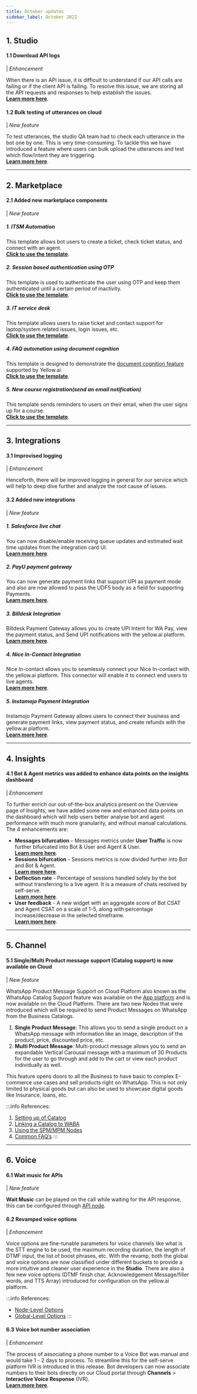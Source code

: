 ```yaml
---
title: October updates
sidebar_label: October 2022
---
```



## 1. **Studio** 

#### 1.1 Download API logs 

| *Enhancement*


When there is an API issue, it is difficult to understand if our API calls are failing or if the client API is failing. To resolve this issue, we are storing all the API requests and responses to help establish the issues.   
[**Learn more here**](https://docs.yellow.ai/docs/cookbooks/studio/downloadapilogs). 



#### 1.2 Bulk testing of utterances on cloud

| *New feature*


To test utterances, the studio QA team had to check each utterance in the bot one by one. This is very time-consuming. To tackle this we have introduced a feature where users can bulk upload the utterances and test which flow/intent they are triggering.   
[**Learn more here**](https://docs.yellow.ai/docs/cookbooks/studio/regressiontest).


-----

## 2. **Marketplace**
  
#### 2.1 Added new marketplace components 

| *New feature*


##### 1. ITSM Automation
This template allows bot users to create a ticket, check ticket status, and connect with an agent.   
[**Click to use the template**](https://cloud.yellow.ai/marketplace/df8632122f795dda899df38ff1dddb16).

##### 2. Session based authentication using OTP
This template is used to authenticate the user using OTP and keep them authenticated until a certain period of inactivity.   
[**Click to use the template**](https://cloud.yellow.ai/marketplace/d48194ebfbf15dc51f5b9e5deba41c56). 

##### 3. IT service desk
This template allows users to raise ticket and contact support for laptop/system related issues, login issues, etc.   
[**Click to use the template**](https://cloud.yellow.ai/marketplace/bad34a3a53f8a828ba6c073e87e21bfc).

##### 4. FAQ automation using document cognition
This template is designed to demonstrate the [document cognition feature](https://docs.yellow.ai/docs/platform_concepts/studio/train/what-is-document-cognition) supported by Yellow.ai.   
[**Click to use the template**](https://cloud.yellow.ai/marketplace/3f67de2d7976a3c1a0c729cbec24c26d).


##### 5. New course registration(send an email notification)
This template sends reminders to users on their email, when the user signs up for a course.   
[**Click to use the template**](https://cloud.yellow.ai/marketplace/c98e5d23fec2cc535978fa98153bbc1a).

-----

## 3. **Integrations**

#### 3.1 Improvised logging

| *Enhancement*

Henceforth, there will be improved logging in general for our service which will help to deep dive further and analyze the root cause of issues.

#### 3.2 Added new integrations 

| *New feature*


##### 1. Salesforce live chat 

You can now disable/enable receiving queue updates and estimated wait time updates from the integration card UI.  
[**Learn more here**](https://docs.yellow.ai/docs/platform_concepts/appConfiguration/salesforcelivechat).
	
##### 2. PayU payment gateway

You can now generate payment links that support UPI as payment mode and also are now allowed to pass the UDF5 body as a field for supporting Payments.  
[**Learn more here**](https://docs.yellow.ai/docs/platform_concepts/appConfiguration/payuBiz).

##### 3. Billdesk Integration
Billdesk Payment Gateway allows you to create UPI Intent for WA Pay, view the payment status, and Send UPI notifications with the yellow.ai platform.  
[**Learn more here**](https://docs.yellow.ai/docs/platform_concepts/appConfiguration/billdesk).

##### 4. Nice In-Contact Integration
Nice In-contact allows you to seamlessly connect your Nice In-contact with the yellow.ai platform. This connector will enable it to connect end users to live agents.  
[**Learn more here**](https://docs.yellow.ai/docs/platform_concepts/appConfiguration/nice-incontact).

##### 5. Instamojo Payment Integration 
Instamojo Payment Gateway allows users to connect their business and generate payment links, view payment status, and create refunds with the yellow.ai platform.   
[**Learn more here**](https://docs.yellow.ai/docs/platform_concepts/appConfiguration/instamojo).



-----
## 4. **Insights**


#### 4.1 **Bot & Agent metrics** was added to enhance data points on the insights dashboard

| *Enhancement*

To further enrich our out-of-the-box analytics present on the Overview page of Insights, we have added some new and enhanced data points on the dashboard which will help users better analyse bot and agent performance with much more granularity, and without manual calculations. The 4 enhancements are:
- **Messages bifurcation** - Messages metrics under **User Traffic** is now further bifurcated into Bot & User and Agent & User.  
[**Learn more here**](https://docs.yellow.ai/docs/platform_concepts/growth/overview#12-messages). 
- **Sessions bifurcation** - Sessions metrics is now divided further into Bot and Bot & Agent.  
[**Learn more here**](https://docs.yellow.ai/docs/platform_concepts/growth/overview#13-sessions). 
- **Deflection rate** - Percentage of sessions handled solely by the bot without transferring to a live agent. It is a measure of chats resolved by self-serve.   
[**Learn more here**](https://docs.yellow.ai/docs/platform_concepts/growth/overview#73-deflection-rate). 
- **User feedback** - A new widget with an aggregate score of Bot CSAT and Agent CSAT on a scale of 1-5, along with percentage increase/decrease in the selected timeframe.  
[**Learn more here**](https://docs.yellow.ai/docs/platform_concepts/growth/overview#8-user-feedback). 




-----

## 5. **Channel** 

#### 5.1 Single/Multi Product message support (Catalog support)  is now available on Cloud 

| *New feature*

WhatsApp Product Message Support on Cloud Platform also known as the WhatsApp Catalog Support feature was available on the [App platform](https://app.yellow.ai) and is now available on the Cloud Platform. There are two new Nodes that were introduced which will be required to send Product Messages on WhatsApp from the Business Catalogs.

1. **Single Product Message**: This allows you to send a single product on a WhatsApp message with information like an image, description of the product, price, discounted price, etc.
2. **Multi Product Message**: Multi-product message allows you to send an expandable Vertical Carousal message with a maximum of 30 Products for the user to go through and add to the cart or view each product individually as well.

This feature opens doors to all the Business to have basic to complex E-commerce use cases and sell products right on WhatsApp. This is not only limited to physical goods but can also be used to showcase digital goods like Insurance, loans, etc.

:::info
References: 
1. [Setting up of Catalog](https://docs.yellow.ai/docs/platform_concepts/channelConfiguration/whatsapp-configuration#2-whatsapp-catalog-setup)
2. [Linking a Catalog to WABA](https://docs.yellow.ai/docs/platform_concepts/channelConfiguration/whatsapp-configuration#22-link-catalog-to-a-waba)
3. [Using the SPM/MPM Nodes](https://docs.yellow.ai/docs/platform_concepts/studio/build/nodes/message-nodes#8-whatsapp-product-message)
4. [Common FAQ’s](https://docs.yellow.ai/docs/platform_concepts/channelConfiguration/whatsapp-configuration#23-faqs)
:::


-----

## 6. **Voice**

#### 6.1 Wait music for APIs

| *New feature*

 **Wait Music** can be played on the call while waiting for the API response, this can be configured through [API node](https://docs.yellow.ai/docs/platform_concepts/studio/build/nodes/action-nodes#21-api).   
 


#### 6.2 Revamped voice options

| *Enhancement*


Voice options are fine-tunable parameters for voice channels like what is the STT engine to be used, the maximum recording duration, the length of DTMF input, the list of boost phrases, etc.
With the revamp, both the global and voice options are now classified under different buckets to provide a more intuitive and cleaner user experience in the **Studio**. There are also a few new voice options (DTMF finish char, Acknowledgement Message/filler words, and TTS Array) introduced for configuration on the yellow.ai platform. 

:::info
References: 
- [Node-Level Options](https://docs.yellow.ai/docs/platform_concepts/studio/build/nodes#32-configure-node-for-a-voice-bot)  
- [Global-Level Options](https://docs.yellow.ai/docs/platform_concepts/studio/tools#25-voice)
:::



#### 6.3 Voice bot number association

| *Enhancement*

The process of associating a phone number to a Voice Bot was manual and would take 1 - 2 days to process. To streamline this for the self-serve platform IVR is introduced in this release. Bot developers can now associate numbers to their bots directly on our Cloud portal through **Channels** > **Interactive Voice Response** (IVR).   
[**Learn more here**](https://docs.yellow.ai/docs/platform_concepts/channelConfiguration/Ivr).









